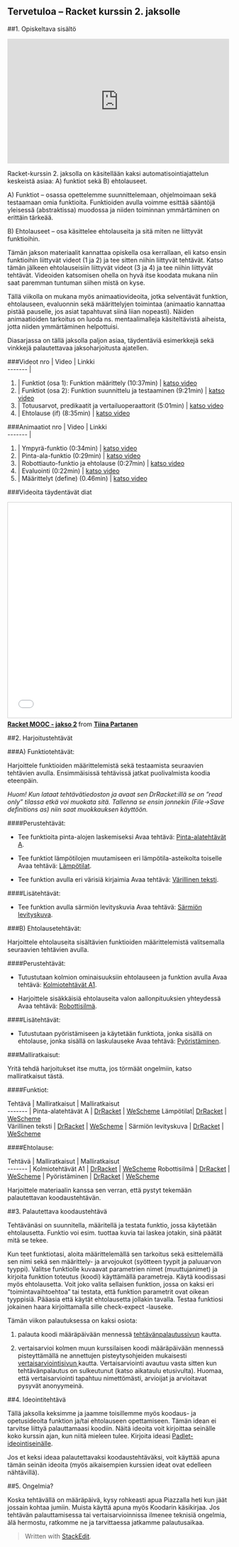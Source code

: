 


Tervetuloa – Racket kurssin 2. jaksolle
------------------------------------------------------
##1. Opiskeltava sisältö

<iframe width="500" height="281" src="https://www.youtube.com/embed/ssB-96vXVBI" frameborder="0" allowfullscreen></iframe>

Racket-kurssin 2. jaksolla on käsitellään kaksi automatisointiajattelun keskeistä asiaa: A) funktiot sekä B) ehtolauseet.

A) Funktiot – osassa opettelemme suunnittelemaan, ohjelmoimaan sekä testaamaan omia funktioita. Funktioiden avulla voimme  esittää sääntöjä yleisessä (abstraktissa) muodossa ja niiden toiminnan ymmärtäminen on erittäin tärkeää.

B) Ehtolauseet – osa käsittelee ehtolauseita ja sitä miten ne liittyvät funktioihin.

Tämän jakson materiaalit kannattaa opiskella osa kerrallaan, eli katso ensin funktioihin liittyvät videot (1 ja 2) ja tee sitten niihin liittyvät tehtävät. Katso tämän jälkeen ehtolauseisiin liittyvät videot (3 ja 4) ja tee niihin liittyvät tehtävät. Videoiden katsomisen ohella on hyvä itse koodata mukana niin saat paremman tuntuman siihen mistä on kyse.

Tällä viikolla on mukana myös animaatiovideoita, jotka selventävät funktion, ehtolauseen, evaluonnin sekä määrittelyjen toimintaa (animaatio kannattaa pistää pauselle, jos asiat tapahtuvat siinä liian nopeasti). Näiden animaatioiden tarkoitus on luoda ns. mentaalimalleja käsiteltävistä aiheista, jotta niiden ymmärtäminen helpottuisi.

Diasarjassa on tällä jaksolla paljon asiaa, täydentäviä esimerkkejä sekä vinkkejä palautettavaa jaksoharjoitusta ajatellen.

###Videot 
nro  | Video  |    Linkki                                   
-------                                              |
1.  | Funktiot (osa 1): Funktion määrittely (10:37min) |  <a href="https://youtu.be/9zAuinXk63Y" target="_blank">katso video</a>  
2.  | Funktiot (osa 2): Funktion suunnittelu ja testaaminen (9:21min)  |	<a href="https://youtu.be/5EQYQ94S-UI" target="_blank">katso video</a>
3.  | Totuusarvot, predikaatit ja vertailuoperaattorit (5:01min)  |	<a href="https://youtu.be/_SQ0DSQ0Vp8" target="_blank">katso video</a>
4.  | Ehtolause (if) (8:35min)   | <a href="https://youtu.be/g0lYnpwsc7o" target="_blank">katso video</a>
 
###Animaatiot 
nro  | Video  |    Linkki                                   
-------                                              |
1.  | Ympyrä-funktio (0:34min) |  <a href="https://youtu.be/p6KMl79rMb0" target="_blank">katso video</a>  
2.  | Pinta-ala-funktio (0:29min)  |	<a href="https://youtu.be/IK-I4dg6Gns" target="_blank">katso video</a>
3.  | Robottiauto-funktio ja ehtolause (0:27min)  |	<a href="https://youtu.be/ULGqPDqWC58" target="_blank">katso video</a>
4.  | Evaluointi (0:22min)   | <a href="https://youtu.be/_laT_CGR6M4" target="_blank">katso video</a>
5.  | Määrittelyt (define) (0.46min)   | <a href="https://youtu.be/VUNyOmKx-hw" target="_blank">katso video</a>

###Videoita täydentävät diat

<iframe src="//www.slideshare.net/slideshow/embed_code/key/sEibk6CwKk9Pk9" width="595" height="485" frameborder="0" marginwidth="0" marginheight="0" scrolling="no" style="border:1px solid #CCC; border-width:1px; margin-bottom:5px; max-width: 100%;" allowfullscreen> </iframe> <div style="margin-bottom:5px"> <strong> <a href="//www.slideshare.net/TiinaPartanen/racket-mooc-jakso-2" title="Racket MOOC - jakso 2" target="_blank">Racket MOOC - jakso 2</a> </strong> from <strong><a target="_blank" href="//www.slideshare.net/TiinaPartanen">Tiina Partanen</a></strong> </div>

##2. Harjoitustehtävät

###A) Funktiotehtävät:

Harjoittele funktioiden määrittelemistä sekä testaamista seuraavien tehtävien avulla. Ensimmäisissä tehtävissä jatkat puolivalmista koodia eteenpäin.

*Huom! Kun lataat tehtävätiedoston ja avaat sen DrRacket:illä se on ”read only” tilassa etkä voi muokata sitä. Tallenna se ensin jonnekin (File->Save definitions as) niin saat muokkauksen käyttöön.*

####Perustehtävät:

- Tee funktioita pinta-alojen laskemiseksi 
Avaa tehtävä: <a href="http://racket.koodiaapinen.fi/tehtavat/perusteet_funktiot.html#%28part._racket_perusteet_pinta-alafunktioita_.A%29" target="_blank">Pinta-alatehtävät A</a>.

- Tee funktiot lämpötilojen muutamiseen eri lämpötila-asteikolta toiselle
Avaa tehtävä: <a href="http://racket.koodiaapinen.fi/tehtavat/perusteet_funktiot.html#%28part._racket_perusteet_lampotilamuunnoksia%29" target="_blank">Lämpötilat</a>.

- Tee funktion avulla eri värisiä kirjaimia
Avaa tehtävä: <a href="http://racket.koodiaapinen.fi/tehtavat/perusteet_funktiot.html#%28part._racket_perusteet_varikirjaimet%29" target="_blank">Värillinen teksti</a>.

####Lisätehtävät:

- Tee funktion avulla särmiön levityskuvia
Avaa tehtävä: <a href="http://racket.koodiaapinen.fi/tehtavat/perusteet_funktiot.html#%28part._racket_perusteet_sarmion_levityskuva%29" target="_blank">Särmiön levityskuva</a>.

###B) Ehtolausetehtävät:

Harjoittele ehtolauseita sisältävien funktioiden määrittelemistä valitsemalla seuraavien tehtävien avulla. 

####Perustehtävät:

- Tutustutaan kolmion ominaisuuksiin ehtolauseen ja funktion avulla
Avaa tehtävä: <a href="http://racket.koodiaapinen.fi/tehtavat/perusteet_totuusarvot_ja_ehtolauseet.html#%28part._racket_perusteet_kolmiotehtavat_.A1%29" target="_blank">Kolmiotehtävät A1</a>.

- Harjoittele sisäkkäisiä ehtolauseita valon aallonpituuksien yhteydessä
Avaa tehtävä: <a href="http://racket.koodiaapinen.fi/tehtavat/perusteet_totuusarvot_ja_ehtolauseet.html#%28part._racket_perusteet_robottisilma%29" target="_blank">Robottisilmä</a>.

####Lisätehtävät:
- Tutustutaan pyöristämiseen ja käytetään funktiota, jonka sisällä on ehtolause, jonka sisällä on laskulauseke 
Avaa tehtävä: <a href="http://racket.koodiaapinen.fi/tehtavat/perusteet_totuusarvot_ja_ehtolauseet.html#%28part._racket_perusteet_pyoristaminen%29" target="_blank">Pyöristäminen</a>.

###Malliratkaisut:

Yritä tehdä harjoitukset itse mutta, jos törmäät ongelmiin, katso malliratkaisut tästä.

####Funktiot:

Tehtävä | Malliratkaisut  | Malliratkaisut                                  
-------                                              |
Pinta-alatehtävät A | [DrRacket](http://racket.koodiaapinen.fi/tehtavat/tiedostot/perusteet/funktio/pinta-alafunktiot_A_esimerkkiratkaisuja.rkt) | <a href="http://racket.koodiaapinen.fi/tehtavat/tiedostot/wescheme/pinta-alafunktiot_A_esimerkkiratkaisuja.html" target="_blank">WeScheme</a>
Lämpötilat| [DrRacket](http://racket.koodiaapinen.fi/tehtavat/tiedostot/perusteet/funktio/lampotilat_esimerkkiratkaisuja.rkt)  | <a href="http://racket.koodiaapinen.fi/tehtavat/tiedostot/wescheme/lampotilat_esimerkkiratkaisuja.html" target="_blank">WeScheme</a>	
Värillinen teksti | [DrRacket](http://racket.koodiaapinen.fi/tehtavat/tiedostot/perusteet/funktio/varillinen_teksti_esimerkkiratkaisuja.rkt)  |	<a href="http://racket.koodiaapinen.fi/tehtavat/tiedostot/wescheme/varillinen_teksti_esimerkkiratkaisuja.html" target="_blank">WeScheme</a>                                             |
Särmiön levityskuva | [DrRacket](http://racket.koodiaapinen.fi/tehtavat/tiedostot/perusteet/funktio/sarmion_levityskuvat_esimerkkiratkaisuja.rkt) | <a href="http://racket.koodiaapinen.fi/tehtavat/tiedostot/wescheme/sarmion_levityskuvat_esimerkkiratkaisuja.html" target="_blank">WeScheme</a>

####Ehtolause:

Tehtävä | Malliratkaisut |    Malliratkaisut                                  
-------                                              |
Kolmiotehtävät A1  | [DrRacket](http://racket.koodiaapinen.fi/tehtavat/tiedostot/perusteet/ehtolause/kolmiot_A1_esimerkkiratkaisuja.rkt) | <a href="http://racket.koodiaapinen.fi/tehtavat/tiedostot/wescheme/kolmiot_A1_esimerkkiratkaisuja.html" target="_blank">WeScheme</a>
Robottisilmä | [DrRacket](http://racket.koodiaapinen.fi/tehtavat/tiedostot/perusteet/ehtolause/robottisilma_esimerkkiratkaisuja.rkt)  | <a href="http://racket.koodiaapinen.fi/tehtavat/tiedostot/wescheme/robottisilma_esimerkkiratkaisuja.html" target="_blank">WeScheme</a>	                                       |
Pyöristäminen | [DrRacket](http://racket.koodiaapinen.fi/tehtavat/tiedostot/perusteet/ehtolause/pyoristys_esimerkkiratkaisuja.rkt)  |	<a href="http://racket.koodiaapinen.fi/tehtavat/tiedostot/wescheme/pyoristys_esimerkkiratkaisuja.html" target="_blank">WeScheme</a>

Harjoittele materiaalin kanssa sen verran, että pystyt tekemään palautettavan koodaustehtävän.

##3. Palautettava koodaustehtävä

Tehtävänäsi on suunnitella, määritellä ja testata funktio, jossa käytetään ehtolausetta. Funktio voi esim. tuottaa kuvia tai laskea jotakin, sinä päätät mitä se tekee.

Kun teet funktiotasi, aloita määrittelemällä sen tarkoitus sekä esittelemällä sen nimi sekä sen määrittely- ja arvojoukot (syötteen tyypit ja paluuarvon tyyppi). Valitse funktiolle kuvaavat parametrien nimet (muuttujanimet) ja kirjoita funktion toteutus (koodi) käyttämällä parametreja. Käytä koodissasi myös ehtolausetta. Voit joko valita sellaisen funktion, jossa on kaksi eri ”toimintavaihtoehtoa” tai testata, että funktion parametrit ovat oikean tyyppisiä. Pääasia että käytät ehtolausetta jollakin tavalla. Testaa funktiosi jokainen haara kirjoittamalla sille check-expect -lauseke.

Tämän viikon palautuksessa on kaksi osiota:

1. palauta koodi määräpäivään mennessä [tehtävänpalautussivun](https://plus.cs.hut.fi/aapinen-racket/S2016/jakso-2/jakso2/) kautta.

2. vertaisarvioi kolmen muun kurssilaisen koodi määräpäivään mennessä pisteyttämällä ne annettujen pisteytysohjeiden mukaisesti [vertaisarviointisivun ](https://plus.cs.hut.fi/aapinen-racket/S2016/jakso2-review/vertaisarviointi/) kautta. Vertaisarviointi avautuu vasta sitten kun tehtävänpalautus on sulkeutunut (katso aikataulu etusivulta). Huomaa, että vertaisarviointi tapahtuu nimettömästi, arvioijat ja arvioitavat pysyvät anonyymeinä.

##4. Ideointitehtävä

Tällä jaksolla keksimme ja jaamme toisillemme myös koodaus- ja opetusideoita funktion ja/tai ehtolauseen opettamiseen. Tämän idean ei tarvitse liittyä palauttamaasi koodiin. Näitä ideoita voit kirjoittaa seinälle koko kurssin ajan, kun niitä mieleen tulee. Kirjoita ideasi [Padlet-ideointiseinälle](https://plus.cs.hut.fi/aapinen-racket/S2016/jakso-2/padlet1/). 

Jos et keksi ideaa palautettavaksi koodaustehtäväksi, voit käyttää apuna tämän seinän ideoita (myös aikaisempien kurssien ideat ovat edelleen nähtävillä). 

##5. Ongelmia?

Koska tehtävällä on määräpäivä, kysy rohkeasti apua Piazzalla heti kun jäät jossain kohtaa jumiin. Muista käyttä apuna myös Koodarin käsikirjaa. Jos tehtävän palauttamisessa tai vertaisarvioinnissa ilmenee teknisiä ongelmia, älä hermostu, ratkomme ne ja tarvittaessa jatkamme palautusaikaa.

> Written with [StackEdit](https://stackedit.io/).